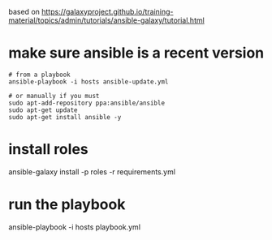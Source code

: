 
based on https://galaxyproject.github.io/training-material/topics/admin/tutorials/ansible-galaxy/tutorial.html

# make sure ansible is a recent version 


```
# from a playbook
ansible-playbook -i hosts ansible-update.yml

# or manually if you must
sudo apt-add-repository ppa:ansible/ansible
sudo apt-get update
sudo apt-get install ansible -y
```
# install roles
ansible-galaxy install -p roles -r requirements.yml

# run the playbook
ansible-playbook -i hosts playbook.yml
